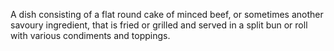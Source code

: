   A dish consisting of a flat round cake of minced beef, or sometimes another savoury ingredient, that is fried or grilled and served in a split bun or roll with various condiments and toppings.

